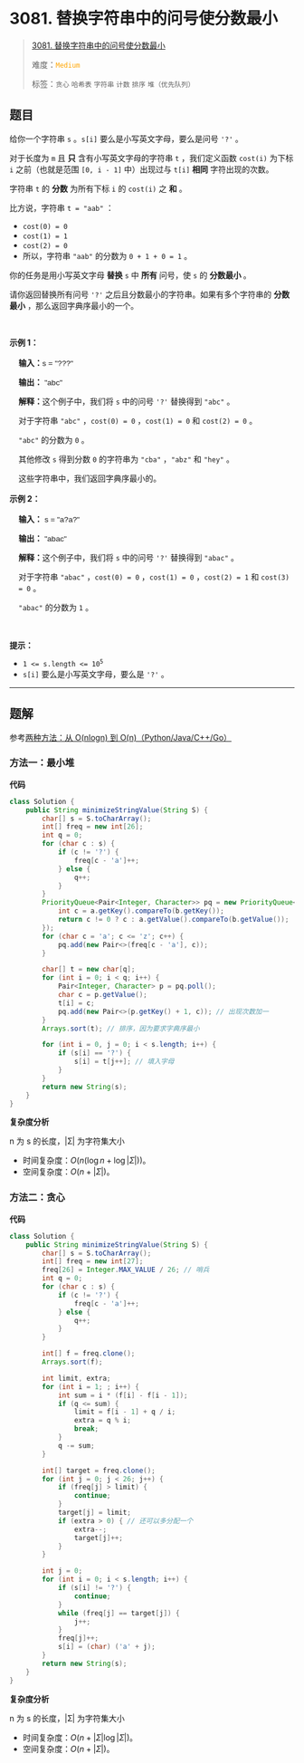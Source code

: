 # 3081. 替换字符串中的问号使分数最小

> [3081. 替换字符串中的问号使分数最小](https://leetcode.cn/problems/replace-question-marks-in-string-to-minimize-its-value/)
>
> 难度：<font color=orange>`Medium`</font>
>
> 标签：`贪心` `哈希表` `字符串` `计数` `排序` `堆（优先队列）`

## 题目

<p>给你一个字符串&nbsp;<code>s</code>&nbsp;。<code>s[i]</code>&nbsp;要么是小写英文字母，要么是问号&nbsp;<code>'?'</code>&nbsp;。</p>

<p>对于长度为 <code>m</code>&nbsp;且 <strong>只</strong>&nbsp;含有小写英文字母的字符串 <code>t</code>&nbsp;，我们定义函数&nbsp;<code>cost(i)</code>&nbsp;为下标 <code>i</code>&nbsp;之前（也就是范围 <code>[0, i - 1]</code>&nbsp;中）出现过与&nbsp;<code>t[i]</code>&nbsp;<strong>相同</strong>&nbsp;字符出现的次数。</p>

<p>字符串 <code>t</code>&nbsp;的&nbsp;<strong>分数</strong>&nbsp;为所有下标&nbsp;<code>i</code>&nbsp;的&nbsp;<code>cost(i)</code>&nbsp;之 <strong>和</strong>&nbsp;。</p>

<p>比方说，字符串&nbsp;<code>t = "aab"</code>&nbsp;：</p>

<ul>
	<li><code>cost(0) = 0</code></li>
	<li><code>cost(1) = 1</code></li>
	<li><code>cost(2) = 0</code></li>
	<li>所以，字符串&nbsp;<code>"aab"</code>&nbsp;的分数为&nbsp;<code>0 + 1 + 0 = 1</code>&nbsp;。</li>
</ul>

<p>你的任务是用小写英文字母&nbsp;<strong>替换</strong> <code>s</code>&nbsp;中 <strong>所有</strong> 问号，使 <code>s</code>&nbsp;的 <strong>分数</strong><strong>最小&nbsp;</strong>。</p>

<p>请你返回替换所有问号<em>&nbsp;</em><code>'?'</code>&nbsp;之后且分数最小的字符串。如果有多个字符串的&nbsp;<strong>分数最小</strong>&nbsp;，那么返回字典序最小的一个。</p>

<p>&nbsp;</p>

<p><strong class="example">示例 1：</strong></p>

<div class="example-block" style="border-color: var(--border-tertiary); border-left-width: 2px; color: var(--text-secondary); font-size: .875rem; margin-bottom: 1rem; margin-top: 1rem; overflow: visible; padding-left: 1rem;">
<p><strong>输入：</strong><span class="example-io" style="font-family: Menlo,sans-serif; font-size: 0.85rem;">s = "???" </span></p>

<p><strong>输出：</strong>&nbsp;<span class="example-io" style="font-family: Menlo,sans-serif; font-size: 0.85rem;">"abc" </span></p>

<p><strong>解释：</strong>这个例子中，我们将 <code>s</code>&nbsp;中的问号&nbsp;<code>'?'</code>&nbsp;替换得到&nbsp;<code>"abc"</code>&nbsp;。</p>

<p>对于字符串&nbsp;<code>"abc"</code>&nbsp;，<code>cost(0) = 0</code>&nbsp;，<code>cost(1) = 0</code>&nbsp;和&nbsp;<code>cost(2) = 0</code>&nbsp;。</p>

<p><code>"abc"</code>&nbsp;的分数为&nbsp;<code>0</code>&nbsp;。</p>

<p>其他修改 <code>s</code>&nbsp;得到分数 <code>0</code>&nbsp;的字符串为&nbsp;<code>"cba"</code>&nbsp;，<code>"abz"</code>&nbsp;和&nbsp;<code>"hey"</code>&nbsp;。</p>

<p>这些字符串中，我们返回字典序最小的。</p>
</div>

<p><strong class="example">示例 2：</strong></p>

<div class="example-block" style="border-color: var(--border-tertiary); border-left-width: 2px; color: var(--text-secondary); font-size: .875rem; margin-bottom: 1rem; margin-top: 1rem; overflow: visible; padding-left: 1rem;">
<p><strong>输入：</strong> <span class="example-io" style="font-family: Menlo,sans-serif; font-size: 0.85rem;">s = "a?a?"</span></p>

<p><strong>输出：</strong> <span class="example-io" style="font-family: Menlo,sans-serif; font-size: 0.85rem;">"abac"</span></p>

<p><strong>解释：</strong>这个例子中，我们将&nbsp;<code>s</code>&nbsp;中的问号&nbsp;<code>'?'</code>&nbsp;替换得到&nbsp;<code>"abac"</code>&nbsp;。</p>

<p>对于字符串&nbsp;<code>"abac"</code>&nbsp;，<code>cost(0) = 0</code>&nbsp;，<code>cost(1) = 0</code>&nbsp;，<code>cost(2) = 1</code>&nbsp;和&nbsp;<code>cost(3) = 0</code>&nbsp;。</p>

<p><code>"abac"</code>&nbsp;的分数为&nbsp;<code>1</code>&nbsp;。</p>
</div>

<p>&nbsp;</p>

<p><strong>提示：</strong></p>

<ul>
	<li><code>1 &lt;= s.length &lt;= 10<sup>5</sup></code></li>
	<li><code>s[i]</code>&nbsp;要么是小写英文字母，要么是&nbsp;<code>'?'</code> 。</li>
</ul>


--------------------

## 题解

参考[两种方法：从 O(nlogn) 到 O(n)（Python/Java/C++/Go）](https://leetcode.cn/problems/replace-question-marks-in-string-to-minimize-its-value/solutions/2691749/jian-ji-xie-fa-by-endlesscheng-m6tn)

### 方法一：最小堆

**代码**

```java
class Solution {
    public String minimizeStringValue(String S) {
        char[] s = S.toCharArray();
        int[] freq = new int[26];
        int q = 0;
        for (char c : s) {
            if (c != '?') {
                freq[c - 'a']++;
            } else {
                q++;
            }
        }
        PriorityQueue<Pair<Integer, Character>> pq = new PriorityQueue<>(26, (a, b) -> {
            int c = a.getKey().compareTo(b.getKey());
            return c != 0 ? c : a.getValue().compareTo(b.getValue());
        });
        for (char c = 'a'; c <= 'z'; c++) {
            pq.add(new Pair<>(freq[c - 'a'], c));
        }

        char[] t = new char[q];
        for (int i = 0; i < q; i++) {
            Pair<Integer, Character> p = pq.poll();
            char c = p.getValue();
            t[i] = c;
            pq.add(new Pair<>(p.getKey() + 1, c)); // 出现次数加一
        }
        Arrays.sort(t); // 排序，因为要求字典序最小

        for (int i = 0, j = 0; i < s.length; i++) {
            if (s[i] == '?') {
                s[i] = t[j++]; // 填入字母
            }
        }
        return new String(s);
    }
}
```

**复杂度分析**

n 为 s 的长度，|Ʃ| 为字符集大小

- 时间复杂度：$O(n(\log n+\log|Ʃ|))$。
- 空间复杂度：$O(n+|Ʃ|)$。

### 方法二：贪心

**代码**

```java
class Solution {
    public String minimizeStringValue(String S) {
        char[] s = S.toCharArray();
        int[] freq = new int[27];
        freq[26] = Integer.MAX_VALUE / 26; // 哨兵
        int q = 0;
        for (char c : s) {
            if (c != '?') {
                freq[c - 'a']++;
            } else {
                q++;
            }
        }

        int[] f = freq.clone();
        Arrays.sort(f);

        int limit, extra;
        for (int i = 1; ; i++) {
            int sum = i * (f[i] - f[i - 1]);
            if (q <= sum) {
                limit = f[i - 1] + q / i;
                extra = q % i;
                break;
            }
            q -= sum;
        }

        int[] target = freq.clone();
        for (int j = 0; j < 26; j++) {
            if (freq[j] > limit) {
                continue;
            }
            target[j] = limit;
            if (extra > 0) { // 还可以多分配一个
                extra--;
                target[j]++;
            }
        }

        int j = 0;
        for (int i = 0; i < s.length; i++) {
            if (s[i] != '?') {
                continue;
            }
            while (freq[j] == target[j]) {
                j++;
            }
            freq[j]++;
            s[i] = (char) ('a' + j);
        }
        return new String(s);
    }
}
```

**复杂度分析**

n 为 s 的长度，|Ʃ| 为字符集大小

- 时间复杂度：$O(n+|Ʃ|\log|Ʃ|)$。
- 空间复杂度：$O(n+|Ʃ|)$。
